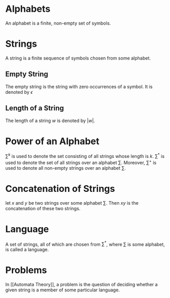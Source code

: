 # Alphabets
An alphabet is a finite, non-empty set of symbols.
# Strings
A string is a finite sequence of symbols chosen from some alphabet.
## Empty String
The empty string is the string with zero occurrences of a symbol. It is denoted by $\epsilon$
## Length of a String
The length of a string $w$ is denoted by $|w|$.
# Power of an Alphabet
$\sum^k$ is used to denote the set consisting of all strings whose length is $k$.
$\sum^*$ is used to denote the set of all strings over an alphabet $\sum$. Moreover, $\sum^+$ is used to denote all non-empty strings over an alphabet $\sum$.
# Concatenation of Strings
let $x$ and $y$ be two strings over some alphabet $\sum$. Then $xy$ is the concatenation of these two strings.
# Language
A set of strings, all of which are chosen from $\sum^*$, where $\sum$ is some alphabet, is called a language.
# Problems
In [[Automata Theory]],  a problem is the question of deciding whether a given string is a member of some particular language.